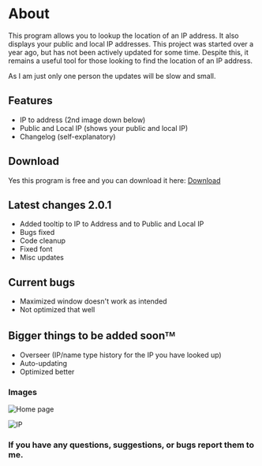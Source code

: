 # About
This program allows you to lookup the location of an IP address. It also displays your public and local IP addresses. This project was started over a year ago, but has not been actively updated for some time. Despite this, it remains a useful tool for those looking to find the location of an IP address.

As I am just only one person the updates will be slow and small.

## Features
- IP to address (2nd image down below)
- Public and Local IP (shows your public and local IP)
- Changelog (self-explanatory)

## Download
Yes this program is free and you can download it here: [Download](https://github.com/Harmless05/H2XC/releases/download/Release/H2XC.msi)

## Latest changes 2.0.1
- Added tooltip to IP to Address and to Public and Local IP
- Bugs fixed
- Code cleanup
- Fixed font
- Misc updates

## Current bugs
- Maximized window doesn't work as intended
- Not optimized that well

## Bigger things to be added soonᵀᴹ
- Overseer (IP/name type history for the IP you have looked up)
- Auto-updating
- Optimized better

### Images

![Home page](https://cdn.discordapp.com/attachments/595392516195483720/900748613376966706/Home.png)

![IP](https://cdn.discordapp.com/attachments/595392516195483720/900748625590751272/IP-address.png)

### If you have any questions, suggestions, or bugs report them to me.
